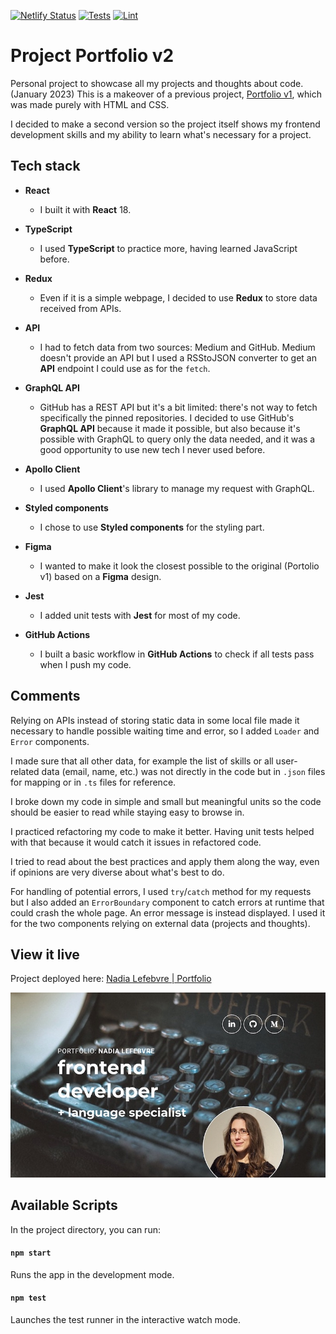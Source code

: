 [![Netlify Status](https://api.netlify.com/api/v1/badges/3e7bc5d3-cc48-41fb-addb-201bc636f43f/deploy-status)](https://app.netlify.com/sites/nadialefebvredev/deploys) [![Tests](https://github.com/nadialefebvre/project-portfolio-v2/actions/workflows/tests.yml/badge.svg)](https://github.com/nadialefebvre/project-portfolio-v2/actions/workflows/tests.yml) [![Lint](https://github.com/nadialefebvre/project-portfolio-v2/actions/workflows/lint.yml/badge.svg)](https://github.com/nadialefebvre/project-portfolio-v2/actions/workflows/lint.yml)

# Project Portfolio v2

Personal project to showcase all my projects and thoughts about code. (January 2023) This is a makeover of a previous project, [Portfolio v1](https://github.com/nadialefebvre/project-portfolio-v1), which was made purely with HTML and CSS.

I decided to make a second version so the project itself shows my frontend development skills and my ability to learn what's necessary for a project.

## Tech stack

- **React**

  - I built it with **React** 18.

- **TypeScript**

  - I used **TypeScript** to practice more, having learned JavaScript before.

- **Redux**

  - Even if it is a simple webpage, I decided to use **Redux** to store data received from APIs.

- **API**

  - I had to fetch data from two sources: Medium and GitHub. Medium doesn't provide an API but I used a RSStoJSON converter to get an **API** endpoint I could use as for the `fetch`.

- **GraphQL API**

  - GitHub has a REST API but it's a bit limited: there's not way to fetch specifically the pinned repositories. I decided to use GitHub's **GraphQL API** because it made it possible, but also because it's possible with GraphQL to query only the data needed, and it was a good opportunity to use new tech I never used before.

- **Apollo Client**

  - I used **Apollo Client**'s library to manage my request with GraphQL.

- **Styled components**

  - I chose to use **Styled components** for the styling part.

- **Figma**

  - I wanted to make it look the closest possible to the original (Portolio v1) based on a **Figma** design.

- **Jest**

  - I added unit tests with **Jest** for most of my code.

- **GitHub Actions**
  - I built a basic workflow in **GitHub Actions** to check if all tests pass when I push my code.

## Comments

Relying on APIs instead of storing static data in some local file made it necessary to handle possible waiting time and error, so I added `Loader` and `Error` components.

I made sure that all other data, for example the list of skills or all user-related data (email, name, etc.) was not directly in the code but in `.json` files for mapping or in `.ts` files for reference.

I broke down my code in simple and small but meaningful units so the code should be easier to read while staying easy to browse in.

I practiced refactoring my code to make it better. Having unit tests helped with that because it would catch it issues in refactored code.

I tried to read about the best practices and apply them along the way, even if opinions are very diverse about what's best to do.

For handling of potential errors, I used `try`/`catch` method for my requests but I also added an `ErrorBoundary` component to catch errors at runtime that could crash the whole page. An error message is instead displayed. I used it for the two components relying on external data (projects and thoughts).

## View it live

Project deployed here: [Nadia Lefebvre | Portfolio](https://nadialefebvre.dev/)

<div align="center">
  <img src="screenshot.jpg" />
</div>

## Available Scripts

In the project directory, you can run:

#### `npm start`

Runs the app in the development mode.

#### `npm test`

Launches the test runner in the interactive watch mode.

